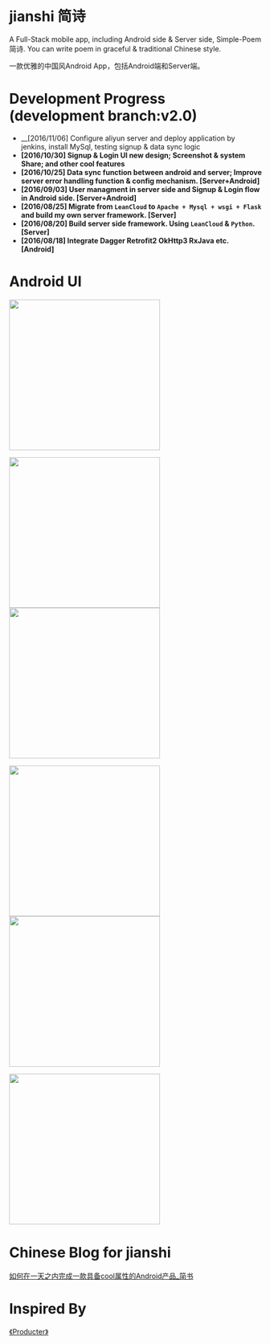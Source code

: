 #  jianshi 简诗

A Full-Stack mobile app, including Android side & Server side, Simple-Poem 简诗. You can write poem in graceful & traditional Chinese style.

一款优雅的中国风Android App，包括Android端和Server端。

# Development Progress (development branch:v2.0)
- __[2016/11/06] Configure aliyun server and deploy application by jenkins, install MySql, testing signup & data sync logic
- __[2016/10/30] Signup & Login UI new design; Screenshot & system Share; and other cool features__
- __[2016/10/25] Data sync function between android and server; Improve server error handling function & config mechanism. [Server+Android]__
- __[2016/09/03] User managment in server side and Signup & Login flow in Android side. [Server+Android]__ 
- __[2016/08/25] Migrate from `LeanCloud` to `Apache + Mysql + wsgi + Flask` and build my own server framework. [Server]__ 
- __[2016/08/20] Build server side framework. Using `LeanCloud` & `Python`. [Server]__ 
- __[2016/08/18] Integrate Dagger Retrofit2 OkHttp3 RxJava etc. [Android]__ 


# Android UI 
<img src="http://upload-images.jianshu.io/upload_images/281665-ed11aa9d8f7377a5.png?imageMogr2/auto-orient/strip%7CimageView2/2/w/1240" width="300">

<img src="http://upload-images.jianshu.io/upload_images/281665-b5c44e9042697e93.png?imageMogr2/auto-orient/strip%7CimageView2/2/w/1240" width="300">     <img src="http://upload-images.jianshu.io/upload_images/281665-f98e1cca5777b4fd.png?imageMogr2/auto-orient/strip%7CimageView2/2/w/1240" width="300">

<img src="http://upload-images.jianshu.io/upload_images/281665-a59a0c3ae2e2af04.png?imageMogr2/auto-orient/strip%7CimageView2/2/w/1240" width="300">     <img src="http://upload-images.jianshu.io/upload_images/281665-c7ccd78dc26f20c5.png?imageMogr2/auto-orient/strip%7CimageView2/2/w/1240" width="300">

<img src="http://upload-images.jianshu.io/upload_images/281665-7e84e4a43d3f7e84.png?imageMogr2/auto-orient/strip%7CimageView2/2/w/1240" width="300">


# Chinese Blog for jianshi

[如何在一天之内完成一款具备cool属性的Android产品_简书](http://www.jianshu.com/p/cf496fc408b2)


# Inspired By
[《Producter》](http://producter.io/)

